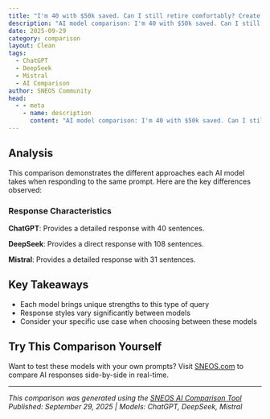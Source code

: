 ```yaml
---
title: "I'm 40 with $50k saved. Can I still retire comfortably? Create a detailed catch-up plan"
description: "AI model comparison: I'm 40 with $50k saved. Can I still retire comfortably? Create a detailed catch-up plan..."
date: 2025-09-29
category: comparison
layout: Clean
tags:
  - ChatGPT
  - DeepSeek
  - Mistral
  - AI Comparison
author: SNEOS Community
head:
  - - meta
    - name: description
      content: "AI model comparison: I'm 40 with $50k saved. Can I still retire comfortably? Create a detailed catch-up plan..."
---
```


<ChatComparison
  title="I'm 40 with $50k saved. Can I still retire comfortably? Create a detailed catch-up plan"
  prompt="I'm 40 with $50k saved. Can I still retire comfortably? Create a detailed catch-up plan"
  :responses='{"ChatGPT": "Certainly! Retiring comfortably with $50,000 saved at age 40 is achievable with a focused, disciplined catch-up plan. The key factors include your target retirement age, desired lifestyle, current income, expenses, investment returns, and willingness to save aggressively over the next 20-25 years. Here\u2019s a detailed step-by-step plan to help you catch up and retire comfortably:\n\n---\n\n### Step 1: Define \u0022Comfortable Retirement\u0022\n\n- **Retirement Age:** When do you want to retire? E.g., 65.\n- **Expected Retirement Duration:** Assuming age 65 to 90 (25 years).\n- **Estimated Annual Retirement Expenses:** How much money do you expect to spend yearly in retirement (inflation-adjusted)?\n- **Other Income Sources:** Social Security, pension, rental income, etc.\n\n*Example:* \n- Age at retirement: 65 (25 years until retirement) \n- Annual retirement expenses: $50,000 (in today\u0027s dollars) \n- Other income: Social Security (estimate $20,000/year)\n\n---\n\n### Step 2: Estimate Retirement Nest Egg Needed\n\nYou can use a simple \u00224% withdrawal rule\u0022 to estimate the nest egg needed:\n\n**Nest Egg = Annual Expenses / 4%**\n\nAdjusted for other income:\n\nNet annual withdrawal needed = Annual expenses \u2013 Other income\n\nNest Egg needed = Net annual withdrawal needed / 4%\n\n*Example:* \nAnnual expenses = $50,000 \nSocial Security = $20,000 \nNet withdrawal needed = $30,000\n\nNest Egg needed = $30,000 / 0.04 = $750,000\n\n---\n\n### Step 3: Assess Current Savings \u0026 Gap\n\n- Current savings: $50,000 \n- Needed at retirement: $750,000 \n- Gap = $700,000\n\n---\n\n### Step 4: Determine How Much to Save Annually\n\nUse a retirement calculator or formula to determine how much you need to save each year/month to reach $750,000 in 25 years.\n\nAssume average investment return: 6-7% annually (real return after inflation)\n\nUsing future value of a series formula: \nFV = P * [((1 \u002B r)^t \u2013 1) / r] \u002B current savings * (1 \u002B r)^t\n\nWhere: \n- FV = $750,000 \n- P = annual contribution (what we want to find) \n- r = annual return rate (7% = 0.07) \n- t = years (25) \n- current savings = $50,000\n\nRearranged to find P:\n\nP = (FV \u2013 current savings * (1 \u002B r)^t) * r / ((1 \u002B r)^t \u2013 1)\n\nCalculate: \ncurrent savings grows to: $50,000 * (1.07)^25 \u2248 $50,000 * 5.43 = $271,500\n\nDifference needed: $750,000 \u2013 $271,500 = $478,500\n\nThen annual contribution needed:\n\nP = $478,500 * 0.07 / (5.43 \u2013 1) = $33,495 / 4.43 \u2248 $7,560 per year\n\nMonthly contribution \u2248 $630\n\n---\n\n### Step 5: Create a Savings \u0026 Investment Plan\n\n- **Maximize retirement account contributions:** \n - Contribute up to the limit in 401(k), IRA, Roth IRA (if eligible). \n - For 2024, 401(k) contribution limit is $23,000 (including catch-up if over 50). \n - IRA limit is $7,000.\n\n- **Employer match:** If your employer offers 401(k) match, contribute at least enough to get full match (free money).\n\n- **Open taxable investment accounts:** Once retirement accounts maxed out, invest additional savings.\n\n- **Choose growth-oriented investments:** Stock index funds, ETFs, or diversified mutual funds with a focus on long-term growth.\n\n- **Automate contributions:** Set up automatic monthly transfers from your paycheck or checking account.\n\n---\n\n### Step 6: Increase Savings Over Time\n\n- Aim to increase savings rate every year, e.g., by 1-2%, or increase contribution amount with raises and bonuses.\n\n- Take advantage of catch-up contributions starting at age 50.\n\n---\n\n### Step 7: Control Spending \u0026 Reduce Debt\n\n- Build a budget to increase savings capacity.\n\n- Pay off high-interest debt ASAP.\n\n- Avoid new debt.\n\n---\n\n### Step 8: Monitor Progress Regularly\n\n- Review your portfolio and savings at least annually.\n\n- Adjust savings amount if investment returns or goals change.\n\n---\n\n### Step 9: Consider Additional Income Streams\n\n- Side gigs, rental income, or part-time work in early retirement to reduce the nest egg required.\n\n---\n\n### Step 10: Plan for Healthcare \u0026 Emergencies\n\n- Factor healthcare costs into retirement planning.\n\n- Maintain an emergency fund (3-6 months expenses).\n\n---\n\n## Summary Catch-Up Plan\n\n| Action | Details | Target |\n|----------------------------|----------------------------------------------------|----------------------------------------------------------------------------------------------------|\n| Define retirement goals | Determine desired retirement age and expenses | Retire at 65, needs $50k/year expenses |\n| Calculate nest egg needed | Use 4% rule minus other income | $750k nest egg |\n| Calculate annual savings | Save about $7,500/year (approx. $630/month) | Saving/investing steadily in next 25 years |\n| Maximize retirement accounts| Max out 401(k), IRA; get employer match | $23,000/year in 401(k); $7,000/year in IRA |\n| Invest wisely | Growth-oriented portfolio, diversified stocks | Average 6-7% return |\n| Increase savings rate | Increase contributions yearly with raises | Steady increase in savings rate |\n| Reduce debt \u0026 budget | Control expenses and eliminate high-interest debt | Budget developed, debt under control |\n| Monitor progress | Annual reviews and adjustments | Stay on track with goals |\n| Consider side income | Additional income sources | Supplemental income to boost savings |\n| Plan healthcare | Include healthcare costs in retirement plan | Account for insurance, medical costs |\n\n---\n\nIf you want, I can help build a personalized detailed financial model including your income, current expenses, tax situation, and investments. Would you like that?", "DeepSeek": "Of course. It\u0027s completely understandable to feel concerned, but the key message is this: **Yes, you can still retire comfortably, but it will require focus, discipline, and a clear plan.** You are officially in \u0022catch-up\u0022 mode, and the good news is that the financial system has rules specifically for people in your situation.\n\nLet\u0027s create a detailed, actionable catch-up plan for you.\n\n### **The Honest Assessment: Where You Stand**\n\nAt 40 with $50,000 saved, you are behind the common retirement savings benchmarks, which often suggest having 2-3x your annual salary saved by this age. However, you have a powerful asset: **time**. You have roughly 25-27 years until a traditional retirement age. This is enough time for compound growth to work significantly in your favor.\n\n**The Goal:** A common rule of thumb is to aim for a retirement portfolio of 25x your desired annual retirement income (the 4% rule). For example, if you want $60,000 per year in retirement (from all sources), you\u0027d need $1.5 million. This sounds daunting, but let\u0027s break it down.\n\n---\n\n### **The Detailed Catch-Up Plan: A 3-Phase Approach**\n\nThis plan is built on three core pillars: **Spend Less, Save More, Invest Wisely.**\n\n#### **Phase 1: Foundation \u0026 Aggressive Saving (Next 1-2 Years)**\n\nThis phase is about creating maximum financial efficiency to free up cash for saving.\n\n1. **Define \u0022Comfortable\u0022:**\n * Calculate your current annual expenses. Let\u0027s assume they are $50,000.\n * Estimate your retirement expenses. Will your mortgage be paid off? Will you travel more? A good starting target is 70-80% of your pre-retirement income. For this plan, let\u0027s use **$48,000/year** as a target.\n\n2. **The Budget Triage:**\n * **Track Every Dollar:** Use an app (Mint, YNAB) or a simple spreadsheet for 3 months.\n * **Ruthlessly Cut Expenses:** Identify non-essential spending (dining out, subscriptions, luxury items). Aim to reduce your monthly expenses by **15-20%**. This isn\u0027t forever, but it\u0027s crucial to jump-start your savings.\n * **The Big Levers:**\n * **Housing:** Can you refinance your mortgage? Get a roommate? Downsize?\n * **Transportation:** Can you drive a cheaper, paid-off car?\n * **Food:** Reduce restaurant meals significantly.\n\n3. **Establish Your Emergency Fund:**\n * Before aggressive investing, ensure you have **3-6 months of essential living expenses** in a high-yield savings account. This prevents you from going into debt when unexpected costs arise. With our $48k target, that\u0027s $12k-$24k. Start with a goal of **$15,000**.\n\n4. **Eliminate High-Interest Debt:**\n * Credit card and personal loan debt is a retirement dream killer. Any investment gains will be wiped out by 15-25% interest rates. Use the **avalanche method** (paying off highest-interest debt first) to eliminate this as quickly as possible.\n\n#### **Phase 2: Strategic Accumulation \u0026 Growth (Ages 42-55)**\n\nThis is your primary wealth-building phase. Your freed-up cash now gets put to work aggressively.\n\n1. **Maximize Tax-Advantaged Retirement Accounts:**\n * **The 401(k) Match:** If your employer offers a 401(k) with a match, contribute *at least* enough to get the full match. This is free money and an instant 100% return.\n * **IRA Contributions:** Max out an IRA every year. For 2024, the limit is **$7,000**. Since you\u0027re starting late, a **Roth IRA** is likely better\u2014you pay taxes now, and all growth is tax-free in retirement.\n * **Maximize your 401(k):** After the IRA, pour as much as you can into your 401(k). The 2024 limit is **$23,000**. Your goal should be to increase your contribution by 1-2% every year until you are maxing it out.\n\n2. **Leverage Catch-Up Contributions:**\n * Once you turn **50**, you can contribute even more.\n * **401(k) Catch-Up:** An extra $7,500 per year (on top of the standard limit).\n * **IRA Catch-Up:** An extra $1,000 per year.\n * **This is non-negotiable in your plan.** Start mentally preparing for this now.\n\n3. **The Investment Strategy:**\n * **Asset Allocation:** At 40, you need growth. A reasonable starting allocation is **85-90% in stocks and 10-15% in bonds**.\n * **How to Invest:** **Keep it simple.** Use low-cost, diversified index funds.\n * **US Stock Market:** S\u0026P 500 or Total Stock Market Index Fund (e.g., VTSAX, FSKAX) - **60%**\n * **International Stock Market:** International Stock Index Fund (e.g., VTIAX, FTIHX) - **25%**\n * **Bonds:** Total Bond Market Fund (e.g., VBTLX, FXNAX) - **15%**\n * **Rebalance:** Once a year, adjust your portfolio back to your target allocation to maintain your risk level.\n\n#### **Phase 3: The Final Push \u0026 Transition (Ages 55-67\u002B)**\n\nThis phase is about fine-tuning, protecting your wealth, and planning the transition into retirement.\n\n1. **Reassess Your Retirement Date \u0026 Income:**\n * Get a precise estimate of your **Social Security benefits** at different ages (62, 67, 70). Delaying until 70 can increase your monthly benefit significantly.\n * Be realistic about working until **67** or even **70**. Every extra year you work is one less year you draw down savings and one more year you can contribute.\n\n2. **Shift Your Asset Allocation:**\n * Gradually reduce risk. A common rule of thumb is \u0022110 minus your age\u0022 in stocks. By 60, you might be at 50% stocks / 50% bonds. This protects you from a major market crash right before you retire.\n\n3. **Plan for Healthcare:**\n * Understand Medicare and the costs associated with it. Consider a Health Savings Account (HSA) now if you have a high-deductible health plan\u2014it\u0027s the most tax-advantaged account available.\n\n---\n\n### **Projection: Is This Enough?**\n\nLet\u0027s run a simplified projection to see if this is feasible.\n\n**Assumptions:**\n* Starting Savings: $50,000\n* Annual Contributions (Phase 2): We\u0027ll assume you work up to contributing $20,000 per year to your 401(k)/IRAs by age 45 and sustain that.\n* Catch-Up Contributions (Age 50\u002B): Add an extra $8,500 per year ($7,500 401k \u002B $1,000 IRA).\n* Average Annual Return: 7% (a conservative estimate for a stock-heavy portfolio over the long term).\n* Retirement Age: 67.\n\n**By Age 67:**\n* Your portfolio would have grown to approximately **$1.85 Million**.\n\nUsing the 4% rule, this portfolio could generate **$74,000** of income per year in retirement. Combined with **Social Security** (which could be $30,000\u002B/year if you delay), you would be in a very strong position to meet your $48,000 target comfortably.\n\n### **Sample Action Plan: The First 12 Months**\n\n* **Month 1-3:** Create a budget, open a high-yield savings account, and build your emergency fund to $5,000.\n* **Month 4-6:** Increase your 401(k) contribution to get the full company match. Open a Roth IRA and contribute $500/month.\n* **Month 7-12:** Have your full $15,000 emergency fund. Eliminate one high-interest credit card. Increase your Roth IRA contributions to hit the $7,000 annual max.\n\n### **Additional Levers to Pull**\n\nIf the standard path feels too tight, consider these powerful options:\n\n* **Increase Your Income:** This is the fastest way to catch up. Ask for a raise, change companies for a higher salary, develop a side hustle, or turn a hobby into income.\n* **Radical Downsizing:** If you own a home with significant equity, consider selling and moving to a lower-cost area, banking the profit for retirement.\n* **Work Part-Time in Retirement:** Even earning $15,000-$20,000 a year in a low-stress job dramatically reduces the strain on your portfolio.\n\n**Final Word of Encouragement:**\n\nYou have the most important ingredient: the realization that you need a plan. By taking consistent, disciplined action now, you can absolutely change your financial trajectory. The next decade is critical. Stay focused, and you will be able to retire with comfort and security.", "Mistral": "Retiring comfortably at 40 with $50k saved is challenging but not impossible. Here\u0027s a detailed catch-up plan to help you build a comfortable retirement nest egg:\n\n1. **Assess Your Retirement Goals**: Determine your desired retirement age and the lifestyle you want in retirement. This will help you estimate how much you\u0027ll need to save.\n\n2. **Calculate Your Retirement Number**: Use a retirement calculator to estimate how much you\u0027ll need to retire comfortably. A common rule of thumb is to have 25 times your annual expenses saved, but this can vary based on your personal situation.\n\n3. **Maximize Your Savings Rate**:\n - **Emergency Fund**: Ensure you have 3-6 months\u0027 worth of living expenses set aside before focusing on retirement savings.\n - **Retirement Accounts**: Maximize contributions to tax-advantaged retirement accounts like 401(k)s and IRAs. The contribution limits are $22,500 for 401(k)s and $6,500 for IRAs in 2023, with additional catch-up contributions allowed for those over 50.\n - **Health Savings Account (HSA)**: If eligible, contribute to an HSA for tax-free growth and withdrawals for qualified medical expenses.\n - **Taxable Investments**: After maximizing retirement accounts, consider investing in taxable brokerage accounts.\n\n4. **Invest Wisely**:\n - **Asset Allocation**: Determine an appropriate mix of stocks, bonds, and other investments based on your risk tolerance and time horizon.\n - **Diversification**: Diversify your portfolio across different asset classes, sectors, and geographies to spread risk.\n - **Low-Cost Index Funds**: Consider investing in low-cost index funds or exchange-traded funds (ETFs) for broad market exposure and lower fees.\n\n5. **Increase Your Income**:\n - **Career Advancement**: Pursue promotions, raises, or better job opportunities to increase your earnings.\n - **Side Hustles**: Consider part-time jobs, freelancing, or starting a side business to generate additional income.\n - **Passive Income**: Invest in rental properties, dividend stocks, or peer-to-peer lending to create passive income streams.\n\n6. **Cut Expenses**:\n - **Budgeting**: Create a budget to track your income and expenses, and identify areas where you can cut back.\n - **Debt Management**: Pay off high-interest debt, such as credit cards, to free up more money for savings.\n - **Lifestyle Adjustments**: Consider downsizing your home, driving a less expensive car, or reducing discretionary spending to save more.\n\n7. **Monitor and Adjust Your Plan**: Regularly review your progress and make adjustments as needed. Life circumstances and financial markets can change, so it\u0027s essential to stay flexible and adapt your plan accordingly.\n\n8. **Consult a Financial Advisor**: Consider working with a fee-only financial advisor to create a personalized retirement plan and provide ongoing guidance.\n\nHere\u0027s a sample savings plan to reach $1 million by age 65:\n\n| Age | Annual Savings Needed |\n| --- | --- |\n| 40 | $22,000 |\n| 45 | $27,000 |\n| 50 | $35,000 |\n| 55 | $48,000 |\n| 60 | $68,000 |\n\nAssumptions:\n- Starting with $50,000 at age 40\n- 7% annual investment return\n- Inflation-adjusted savings targets\n\nRetiring comfortably will require significant effort and discipline, but with a well-structured plan and commitment, it\u0027s still possible to achieve your retirement goals."}' 
  published-date="16:28"
/>

## Analysis

This comparison demonstrates the different approaches each AI model takes when responding to the same prompt. Here are the key differences observed:

### Response Characteristics

**ChatGPT**: Provides a detailed response with 40 sentences. 

**DeepSeek**: Provides a direct response with 108 sentences. 

**Mistral**: Provides a detailed response with 31 sentences. 

## Key Takeaways

- Each model brings unique strengths to this type of query
- Response styles vary significantly between models
- Consider your specific use case when choosing between these models

## Try This Comparison Yourself

Want to test these models with your own prompts? Visit [SNEOS.com](https://sneos.com) to compare AI responses side-by-side in real-time.

---

*This comparison was generated using the [SNEOS AI Comparison Tool](https://sneos.com)*
*Published: September 29, 2025 | Models: ChatGPT, DeepSeek, Mistral*
